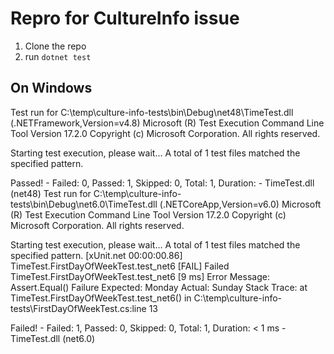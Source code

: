 # Repro for CultureInfo issue

1. Clone the repo
2. run ```dotnet test```

## On Windows

Test run for C:\temp\culture-info-tests\bin\Debug\net48\TimeTest.dll (.NETFramework,Version=v4.8)
Microsoft (R) Test Execution Command Line Tool Version 17.2.0
Copyright (c) Microsoft Corporation.  All rights reserved.

Starting test execution, please wait...
A total of 1 test files matched the specified pattern.

Passed!  - Failed:     0, Passed:     1, Skipped:     0, Total:     1, Duration:  - TimeTest.dll (net48)
Test run for C:\temp\culture-info-tests\bin\Debug\net6.0\TimeTest.dll (.NETCoreApp,Version=v6.0)
Microsoft (R) Test Execution Command Line Tool Version 17.2.0
Copyright (c) Microsoft Corporation.  All rights reserved.

Starting test execution, please wait...
A total of 1 test files matched the specified pattern.
[xUnit.net 00:00:00.86]     TimeTest.FirstDayOfWeekTest.test_net6 [FAIL]
  Failed TimeTest.FirstDayOfWeekTest.test_net6 [9 ms]
  Error Message:
   Assert.Equal() Failure
Expected: Monday
Actual:   Sunday
  Stack Trace:
     at TimeTest.FirstDayOfWeekTest.test_net6() in C:\temp\culture-info-tests\FirstDayOfWeekTest.cs:line 13

Failed!  - Failed:     1, Passed:     0, Skipped:     0, Total:     1, Duration: < 1 ms - TimeTest.dll (net6.0)
